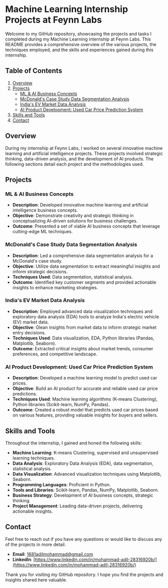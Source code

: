 # Machine Learning Internship Projects at Feynn Labs

Welcome to my GitHub repository, showcasing the projects and tasks I completed during my Machine Learning internship at Feynn Labs. This README provides a comprehensive overview of the various projects, the techniques employed, and the skills and experiences gained during this internship.

## Table of Contents
1. [Overview](#overview)
2. [Projects](#projects)
    - [ML & AI Business Concepts](#ml--ai-business-concepts)
    - [McDonald's Case Study Data Segmentation Analysis](#mcdonalds-case-study-data-segmentation-analysis)
    - [India's EV Market Data Analysis](#indias-ev-market-data-analysis)
    - [AI Product Development: Used Car Price Prediction System](#ai-product-development-used-car-price-prediction-system)
3. [Skills and Tools](#skills-and-tools)
4. [Contact](#contact)

## Overview
During my internship at Feynn Labs, I worked on several innovative machine learning and artificial intelligence projects. These projects involved strategic thinking, data-driven analysis, and the development of AI products. The following sections detail each project and the methodologies used.

## Projects

### ML & AI Business Concepts
- **Description**: Developed innovative machine learning and artificial intelligence business concepts.
- **Objective**: Demonstrate creativity and strategic thinking in conceptualizing AI-driven solutions for business challenges.
- **Outcome**: Presented a set of viable AI business concepts that leverage cutting-edge ML techniques.

### McDonald's Case Study Data Segmentation Analysis
- **Description**: Led a comprehensive data segmentation analysis for a McDonald's case study.
- **Objective**: Utilize data segmentation to extract meaningful insights and inform strategic decisions.
- **Techniques Used**: Data segmentation, statistical analysis.
- **Outcome**: Identified key customer segments and provided actionable insights to enhance marketing strategies.

### India's EV Market Data Analysis
- **Description**: Employed advanced data visualization techniques and exploratory data analysis (EDA) tools to analyze India's electric vehicle (EV) market data.
- **Objective**: Glean insights from market data to inform strategic market entry decisions.
- **Techniques Used**: Data visualization, EDA, Python libraries (Pandas, Matplotlib, Seaborn).
- **Outcome**: Extracted critical insights about market trends, consumer preferences, and competitive landscape.

### AI Product Development: Used Car Price Prediction System
- **Description**: Developed a machine learning model to predict used car prices.
- **Objective**: Build an AI product for accurate and reliable used car price predictions.
- **Techniques Used**: Machine learning algorithms (K-means Clustering), Python libraries (Scikit-learn, NumPy, Pandas).
- **Outcome**: Created a robust model that predicts used car prices based on various features, providing valuable insights for buyers and sellers.

## Skills and Tools
Throughout the internship, I gained and honed the following skills:
- **Machine Learning**: K-means Clustering, supervised and unsupervised learning techniques.
- **Data Analysis**: Exploratory Data Analysis (EDA), data segmentation, statistical analysis.
- **Data Visualization**: Advanced visualization techniques using Matplotlib, Seaborn.
- **Programming Languages**: Proficient in Python.
- **Tools and Libraries**: Scikit-learn, Pandas, NumPy, Matplotlib, Seaborn.
- **Business Strategy**: Development of AI business concepts, strategic thinking.
- **Project Management**: Leading data-driven projects, delivering actionable insights.

## Contact
Feel free to reach out if you have any questions or would like to discuss any of the projects in more detail.

- **Email**: [1681adilmohammad@gmail.com](mailto:1681adilmohammad@gmail.com)
- **LinkedIn**: [https://www.linkedin.com/in/mohammad-adil-28316920b/](https://www.linkedin.com/in/mohammad-adil-28316920b/)

Thank you for visiting my GitHub repository. I hope you find the projects and insights shared here valuable.
